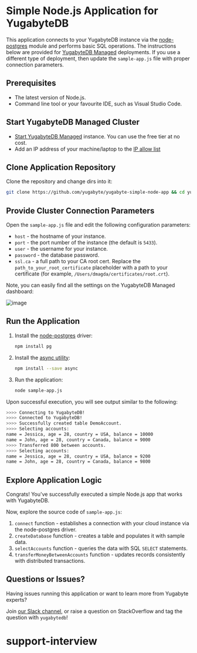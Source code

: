 # Simple Node.js Application for YugabyteDB

This application connects to your YugabyteDB instance via the 
[node-postgres](https://node-postgres.com) module and performs basic SQL 
operations. The instructions below are provided for [YugabyteDB Managed](https://cloud.yugabyte.com/) deployments. 
If you use a different type of deployment, then update the `sample-app.js` file with proper connection parameters.

## Prerequisites

* The latest version of Node.js.
* Command line tool or your favourite IDE, such as Visual Studio Code.

## Start YugabyteDB Managed Cluster

* [Start YugabyteDB Managed](https://docs.yugabyte.com/latest/yugabyte-cloud/cloud-quickstart/qs-add/) instance. You can use
the free tier at no cost.
* Add an IP address of your machine/laptop to the [IP allow list](https://docs.yugabyte.com/latest/yugabyte-cloud/cloud-secure-clusters/add-connections/#manage-ip-allow-lists)

## Clone Application Repository

Clone the repository and change dirs into it:

```bash
git clone https://github.com/yugabyte/yugabyte-simple-node-app && cd yugabyte-simple-node-app
```

## Provide Cluster Connection Parameters

Open the `sample-app.js` file and edit the following configuration parameters:
* `host` - the hostname of your instance.
* `port` - the port number of the instance (the default is `5433`).
* `user` - the username for your instance.
* `password` - the database password.
* `ssl.ca` - a full path to your CA root cert. Replace the `path_to_your_root_certificate` placeholder with a path to your certificate (for example, `/Users/dmagda/certificates/root.crt`). 

Note, you can easily find all the settings on the YugabyteDB Managed dashboard:

![image](resources/cloud-app-settings.png)

## Run the Application

1. Install the [node-postgres](https://node-postgres.com) driver:
    ```bash
    npm install pg
    ```
2. Install the [async utility](https://github.com/caolan/async):
    ```bash
    npm install --save async
    ```
3. Run the application:
    ```bash
    node sample-app.js
    ```

Upon successful execution, you will see output similar to the following:

```bash
>>>> Connecting to YugabyteDB!
>>>> Connected to YugabyteDB!
>>>> Successfully created table DemoAccount.
>>>> Selecting accounts:
name = Jessica, age = 28, country = USA, balance = 10000
name = John, age = 28, country = Canada, balance = 9000
>>>> Transferred 800 between accounts.
>>>> Selecting accounts:
name = Jessica, age = 28, country = USA, balance = 9200
name = John, age = 28, country = Canada, balance = 9800
```

## Explore Application Logic

Congrats! You've successfully executed a simple Node.js app that works with YugabyteDB.

Now, explore the source code of `sample-app.js`:
1. `connect` function - establishes a connection with your cloud instance via the node-postgres driver.
2. `createDatabase` function - creates a table and populates it with sample data.
3. `selectAccounts` function - queries the data with SQL `SELECT` statements.
4. `transferMoneyBetweenAccounts` function - updates records consistently with distributed transactions.

## Questions or Issues?

Having issues running this application or want to learn more from Yugabyte experts?

Join [our Slack channel](https://communityinviter.com/apps/yugabyte-db/register),
or raise a question on StackOverflow and tag the question with `yugabytedb`!
# support-interview
